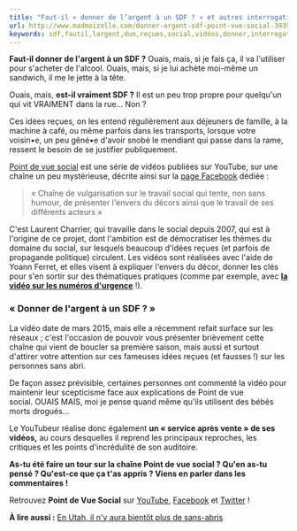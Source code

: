 ```yaml
---
title: "Faut-il « donner de l’argent à un SDF ? » et autres interrogations d’un « Point de vue social »"
url: http://www.madmoizelle.com/donner-argent-sdf-point-vue-social-393907
keywords: sdf,fautil,largent,dun,reçues,social,vidéos,donner,interrogations,ouais,point,vidéo,chaîne,vue
---
```

**Faut-il donner de l'argent à un SDF ?** Ouais, mais, si je fais ça, il va l'utiliser pour s'acheter de l'alcool. Ouais, mais, si je lui achète moi-même un sandwich, il me le jette à la tête.

Ouais, mais, **est-il vraiment SDF ?** Il est un peu trop propre pour quelqu'un qui vit VRAIMENT dans la rue... Non ?

Ces idées reçues, on les entend régulièrement aux déjeuners de famille, à la machine à café, ou même parfois dans les transports, lorsque votre voisin•e, un peu gêné•e d'avoir snobé le mendiant qui passe dans la rame, ressent le besoin de se justifier publiquement.

[Point de vue social](https://www.youtube.com/channel/UCK6mlWEjd5-wK1aOqL2zKQQ) est une série de vidéos publiées sur YouTube, sur une chaîne un peu mystérieuse, décrite ainsi sur la [page Facebook](https://www.facebook.com/pointdevuesocial/info?tab=page_info) dédiée :

> « Chaîne de vulgarisation sur le travail social qui tente, non sans humour, de présenter l'envers du décors ainsi que le travail de ses différents acteurs »

C'est Laurent Charrier, qui travaille dans le social depuis 2007, qui est à l'origine de ce projet, dont l'ambition est de démocratiser les thèmes du domaine du social, sur lesquels beaucoup d'idées reçues (et parfois de propagande politique) circulent. Les vidéos sont réalisées avec l'aide de Yoann Ferret, et elles visent à expliquer l'envers du décor, donner les clés pour s'en sortir sur des thématiques pratiques (comme par exemple, avec [**la vidéo sur les numéros d'urgence**](https://youtu.be/GhtC89JSE7Y) !).

### « Donner de l'argent à un SDF ? »

La vidéo date de mars 2015, mais elle a récemment refait surface sur les réseaux ; c'est l'occasion de pouvoir vous présenter brièvement cette chaîne qui vient de boucler sa première saison, mais aussi et surtout d'attirer votre attention sur ces fameuses idées reçues (et fausses !) sur les personnes sans abri.

De façon assez prévisible, certaines personnes ont commenté la vidéo pour maintenir leur scepticisme face aux explications de Point de vue social. OUAIS MAIS, moi je pense quand même qu'ils utilisent des bébés morts drogués...

Le YouTubeur réalise donc également **un « service après vente » de ses vidéos,** au cours desquelles il reprend les principaux reproches, les critiques et les points d'incrédulité de son auditoire.

**As-tu été faire un tour sur la chaîne Point de vue social ? Qu'en as-tu pensé ? Qu'est-ce que ça t'as appris ? Viens en parler dans les commentaires !**

Retrouvez **Point de Vue Social** sur [YouTube](https://youtu.be/GhtC89JSE7Y), [Facebook](https://www.facebook.com/pointdevuesocial?fref=ts) et [Twitter](https://twitter.com/PDVSocial) !

**À lire aussi :** [En Utah, il n'y aura bientôt plus de sans-abris](http://www.madmoizelle.com/utah-zero-sdf-221668)
